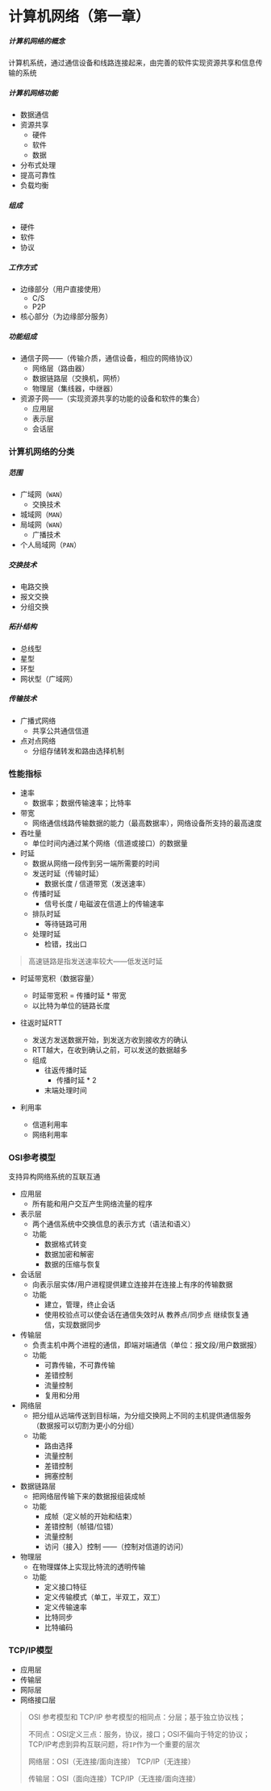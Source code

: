 # 计算机网络（第一章）



##### 计算机网络的概念

计算机系统，通过通信设备和线路连接起来，由完善的软件实现资源共享和信息传输的系统

##### 计算机网络功能

- 数据通信
- 资源共享
  - 硬件
  - 软件
  - 数据
- 分布式处理
- 提高可靠性
- 负载均衡



##### 组成

- 硬件
- 软件
- 协议



##### 工作方式

- 边缘部分（用户直接使用）
  - C/S	
  - P2P
- 核心部分（为边缘部分服务）



##### 功能组成

- 通信子网——（传输介质，通信设备，相应的网络协议）
  - 网络层（路由器）
  - 数据链路层（交换机，网桥）
  - 物理层（集线器，中继器）
- 资源子网——（实现资源共享的功能的设备和软件的集合）
  - 应用层
  - 表示层
  - 会话层



### 计算机网络的分类

##### 范围

- 广域网（`WAN`）
  - 交换技术
- 城域网（`MAN`）
- 局域网（`WAN`）
  - 广播技术
- 个人局域网（`PAN`）

##### 交换技术

- 电路交换
- 报文交换
- 分组交换

##### 拓扑结构

- 总线型
- 星型
- 环型
- 网状型（广域网）

##### 传输技术

- 广播式网络
  - 共享公共通信信道
- 点对点网络
  - 分组存储转发和路由选择机制



### 性能指标

- 速率
  - 数据率；数据传输速率；比特率
- 带宽
  - 网络通信线路传输数据的能力（最高数据率），网络设备所支持的最高速度
- 吞吐量
  - 单位时间内通过某个网络（信道或接口）的数据量
- 时延
  - 数据从网络一段传到另一端所需要的时间
  - 发送时延（传输时延）
    - 数据长度 /  信道带宽（发送速率）
  - 传播时延
    - 信号长度 / 电磁波在信道上的传输速率
  - 排队时延
    - 等待链路可用
  - 处理时延
    - 检错，找出口

> 高速链路是指发送速率较大——低发送时延

- 时延带宽积（数据容量）
  - 时延带宽积 = 传播时延  * 带宽
  - 以比特为单位的链路长度

- 往返时延RTT
  - 发送方发送数据开始，到发送方收到接收方的确认
  - RTT越大，在收到确认之前，可以发送的数据越多
  - 组成
    - 往返传播时延
      - 传播时延 * 2
    - 末端处理时间

- 利用率
  - 信道利用率
  - 网络利用率



### OSI参考模型

支持异构网络系统的互联互通

- 应用层
  - 所有能和用户交互产生网络流量的程序	
- 表示层
  - 两个通信系统中交换信息的表示方式（语法和语义）
  - 功能
    - 数据格式转变
    - 数据加密和解密
    - 数据的压缩与恢复
- 会话层
  - 向表示层实体/用户进程提供建立连接并在连接上有序的传输数据
  - 功能
    - 建立，管理，终止会话
    - 使用校验点可以使会话在通信失效时从 教养点/同步点 继续恢复通信，实现数据同步
- 传输层
  - 负责主机中两个进程的通信，即端对端通信（单位：报文段/用户数据报）
  - 功能
    - 可靠传输，不可靠传输
    - 差错控制
    - 流量控制
    - 复用和分用
- 网络层
  - 把分组从远端传送到目标端，为分组交换网上不同的主机提供通信服务（数据报可以切割为更小的分组）
  - 功能
    - 路由选择
    - 流量控制
    - 差错控制
    - 拥塞控制
- 数据链路层
  - 把网络层传输下来的数据报组装成帧
  - 功能
    - 成帧（定义帧的开始和结束）
    - 差错控制（帧错/位错）
    - 流量控制
    - 访问（接入）控制 ——（控制对信道的访问）
- 物理层
  - 在物理媒体上实现比特流的透明传输
  - 功能
    - 定义接口特征
    - 定义传输模式（单工，半双工，双工）
    - 定义传输速率
    - 比特同步
    - 比特编码



### TCP/IP模型

- 应用层
- 传输层
- 网际层
- 网络接口层



> OSI 参考模型和 TCP/IP 参考模型的相同点：分层；基于独立协议栈；
>
> 不同点：OSI定义三点：服务，协议，接口；OSI不偏向于特定的协议；TCP/IP考虑到异构互联问题，将`IP`作为一个重要的层次
>
> 网络层：OSI（无连接/面向连接） TCP/IP（无连接）
>
> 传输层：OSI（面向连接）TCP/IP（无连接/面向连接）